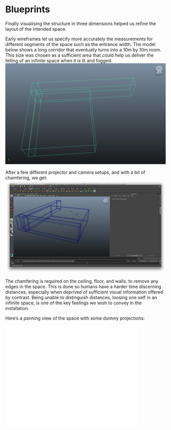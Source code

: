# Blueprints

Finally visualising the structure in three dimensions helped us refine the layout of the intended space. 

Early wireframes let us specify more accurately the measurements for different segments of the space such as the entrance width. The model below shows a long corridor that eventually turns into a 10m by 10m room. This size was chosen as a sufficient area that could help us deliver the felling of an infinite space when it is lit and fogged.
![](../project_images/postBlueprints/spatial1.png)

After a few different projector and camera setups, and with a bit of chamfering, we get:
![](../project_images/postBlueprints/spatial2.png)

The chamfering is required on the ceiling, floor, and walls, to remove any edges in the space. This is done so humans have a harder time discerning distances, especially when deprived of sufficient visual information offered by contrast. Being unable to distinguish distances, loosing one self in an infinite space, is one of the key feelings we wish to convey in the installation.

Here’s a panning view of the space with some dummy projections:

<iframe width="420" height="315" src="//www.youtube.com/embed/pgD6yKw5jzA" frameborder="0" allowfullscreen></iframe>